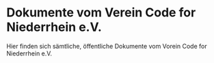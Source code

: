 # Dokumente vom Verein Code for Niederrhein e.V.

Hier finden sich sämtliche, öffentliche Dokumente vom Vorein Code for Niederrhein e.V.
